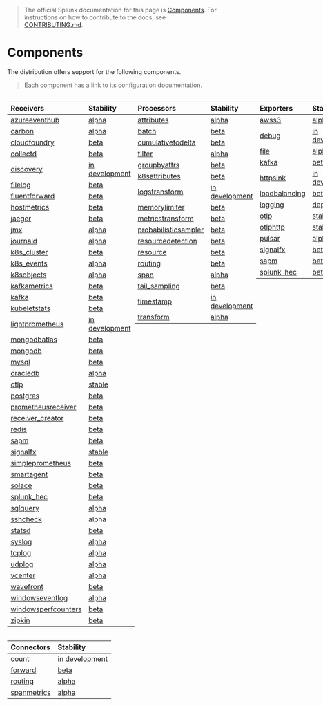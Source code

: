 > The official Splunk documentation for this page is [Components](https://docs.splunk.com/Observability/gdi/opentelemetry/components.html).
> For instructions on how to contribute to the docs, see [CONTRIBUTING.md](../CONTRIBUTING.md#documentation).

# Components

The distribution offers support for the following components.

> Each component has a link to its configuration documentation.

<div style="display: grid;grid-template-columns: auto auto auto auto;">

<div>

| Receivers                                                                                                                               | Stability        |
|:----------------------------------------------------------------------------------------------------------------------------------------|:-----------------|
| [azureeventhub](https://github.com/open-telemetry/opentelemetry-collector-contrib/tree/main/receiver/azureeventhubreceiver)             | [alpha]          |
| [carbon](https://github.com/open-telemetry/opentelemetry-collector-contrib/tree/main/receiver/carbonreceiver)                           | [alpha]          |
| [cloudfoundry](https://github.com/open-telemetry/opentelemetry-collector-contrib/tree/main/receiver/cloudfoundryreceiver)               | [beta]           |
| [collectd](https://github.com/open-telemetry/opentelemetry-collector-contrib/tree/main/receiver/collectdreceiver)                       | [beta]           |
| [discovery](../internal/receiver/discoveryreceiver)                                                                                     | [in development] |
| [filelog](https://github.com/open-telemetry/opentelemetry-collector-contrib/tree/main/receiver/filelogreceiver)                         | [beta]           |
| [fluentforward](https://github.com/open-telemetry/opentelemetry-collector-contrib/tree/main/receiver/fluentforwardreceiver)             | [beta]           |
| [hostmetrics](https://github.com/open-telemetry/opentelemetry-collector-contrib/tree/main/receiver/hostmetricsreceiver)                 | [beta]           |
| [jaeger](https://github.com/open-telemetry/opentelemetry-collector-contrib/tree/main/receiver/jaegerreceiver)                           | [beta]           |
| [jmx](https://github.com/open-telemetry/opentelemetry-collector-contrib/tree/main/receiver/jmxreceiver)                                 | [alpha]          |
| [journald](https://github.com/open-telemetry/opentelemetry-collector-contrib/tree/main/receiver/journaldreceiver)                       | [alpha]          |
| [k8s_cluster](https://github.com/open-telemetry/opentelemetry-collector-contrib/tree/main/receiver/k8sclusterreceiver)                  | [beta]           |
| [k8s_events](https://github.com/open-telemetry/opentelemetry-collector-contrib/tree/main/receiver/k8seventsreceiver)                    | [alpha]          |
| [k8sobjects](https://github.com/open-telemetry/opentelemetry-collector-contrib/tree/main/receiver/k8sobjectsreceiver)                   | [alpha]          |
| [kafkametrics](https://github.com/open-telemetry/opentelemetry-collector-contrib/tree/main/receiver/kafkametricsreceiver)               | [beta]           |
| [kafka](https://github.com/open-telemetry/opentelemetry-collector-contrib/tree/main/receiver/kafkareceiver)                             | [beta]           |
| [kubeletstats](https://github.com/open-telemetry/opentelemetry-collector-contrib/tree/main/receiver/kubeletstatsreceiver)               | [beta]           |
| [lightprometheus](../internal/receiver/lightprometheusreceiver)                                                                         | [in development] |
| [mongodbatlas](https://github.com/open-telemetry/opentelemetry-collector-contrib/tree/main/receiver/mongodbatlasreceiver)               | [beta]           |
| [mongodb](https://github.com/open-telemetry/opentelemetry-collector-contrib/tree/main/receiver/mongodbreceiver)                         | [beta]           |
| [mysql](https://github.com/open-telemetry/opentelemetry-collector-contrib/tree/main/receiver/mongodbreceiver)                           | [beta]           |
| [oracledb](https://github.com/open-telemetry/opentelemetry-collector-contrib/tree/main/receiver/oracledbreceiver)                       | [alpha]          |
| [otlp](https://github.com/open-telemetry/opentelemetry-collector/tree/main/receiver/otlpreceiver)                                       | [stable]         |
| [postgres](https://github.com/open-telemetry/opentelemetry-collector-contrib/tree/main/receiver/postgresqlreceiver)                     | [beta]           |
| [prometheusreceiver](https://github.com/open-telemetry/opentelemetry-collector-contrib/tree/main/receiver/prometheusreceiver)           | [beta]           |
| [receiver_creator](https://github.com/open-telemetry/opentelemetry-collector-contrib/tree/main/receiver/receivercreator)                | [beta]           |
| [redis](https://github.com/open-telemetry/opentelemetry-collector-contrib/tree/main/receiver/redisreceiver)                             | [beta]           |
| [sapm](https://github.com/open-telemetry/opentelemetry-collector-contrib/tree/main/receiver/sapmreceiver)                               | [beta]           |
| [signalfx](https://github.com/open-telemetry/opentelemetry-collector-contrib/tree/main/receiver/signalfxreceiver)                       | [stable]         |
| [simpleprometheus](https://github.com/open-telemetry/opentelemetry-collector-contrib/tree/main/receiver/simpleprometheusreceiver)       | [beta]           |
| [smartagent](../pkg/receiver/smartagentreceiver)                                                                                        | [beta]           |
| [solace](https://github.com/open-telemetry/opentelemetry-collector-contrib/tree/main/receiver/solacereceiver)                           | [beta]           |
| [splunk_hec](https://github.com/open-telemetry/opentelemetry-collector-contrib/tree/main/receiver/splunkhecreceiver)                    | [beta]           |
| [sqlquery](https://github.com/open-telemetry/opentelemetry-collector-contrib/tree/main/receiver/sqlqueryreceiver)                       | [alpha]          |
| [sshcheck](https://github.com/open-telemetry/opentelemetry-collector-contrib/tree/main/receiver/sshcheckreceiver)                       | alpha            |
| [statsd](https://github.com/open-telemetry/opentelemetry-collector-contrib/tree/main/receiver/statsdreceiver)                           | [beta]           |
| [syslog](https://github.com/open-telemetry/opentelemetry-collector-contrib/tree/main/receiver/syslogreceiver)                           | [alpha]          |
| [tcplog](https://github.com/open-telemetry/opentelemetry-collector-contrib/tree/main/receiver/tcplogreceiver)                           | [alpha]          |
| [udplog](https://github.com/open-telemetry/opentelemetry-collector-contrib/tree/main/receiver/udplogreceiver)                           | [alpha]          |
| [vcenter](https://github.com/open-telemetry/opentelemetry-collector-contrib/tree/main/receiver/vcenterreceiver)                         | [alpha]          |
| [wavefront](https://github.com/open-telemetry/opentelemetry-collector-contrib/tree/main/receiver/wavefrontreceiver)                     | [beta]           |
| [windowseventlog](https://github.com/open-telemetry/opentelemetry-collector-contrib/tree/main/receiver/windowseventlogreceiver)         | [alpha]          |
| [windowsperfcounters](https://github.com/open-telemetry/opentelemetry-collector-contrib/tree/main/receiver/windowsperfcountersreceiver) | [beta]           |
| [zipkin](https://github.com/open-telemetry/opentelemetry-collector-contrib/tree/main/receiver/zipkinreceiver)                           | [beta]           |

</div>

<div>

| Processors                                                                                                                                  | Stability                   |
|:--------------------------------------------------------------------------------------------------------------------------------------------|:----------------------------|
| [attributes](https://github.com/open-telemetry/opentelemetry-collector-contrib/tree/main/processor/attributesprocessor)                     | [alpha]                     |
| [batch](https://github.com/open-telemetry/opentelemetry-collector/tree/main/processor/batchprocessor)                                       | [beta]                      |
| [cumulativetodelta](https://github.com/open-telemetry/opentelemetry-collector-contrib/tree/main/processor/cumulativetodeltaprocessor)       | [beta]                      |
| [filter](https://github.com/open-telemetry/opentelemetry-collector-contrib/tree/main/processor/filterprocessor)                             | [alpha]                     |
| [groupbyattrs](https://github.com/open-telemetry/opentelemetry-collector-contrib/tree/main/processor/groupbyattrsprocessor)                 | [beta]                      |
| [k8sattributes](https://github.com/open-telemetry/opentelemetry-collector-contrib/tree/main/processor/k8sattributesprocessor)               | [beta]                      |
| [logstransform](https://github.com/open-telemetry/opentelemetry-collector-contrib/tree/main/processor/logstransformprocessor)               | [in development]            |
| [memorylimiter](https://github.com/open-telemetry/opentelemetry-collector/blob/main/processor/memorylimiterprocessor)                       | [beta]                      |
| [metricstransform](https://github.com/open-telemetry/opentelemetry-collector-contrib/tree/main/processor/metricstransformprocessor)         | [beta]                      |
| [probabilisticsampler](https://github.com/open-telemetry/opentelemetry-collector-contrib/tree/main/processor/probabilisticsamplerprocessor) | [beta] |
| [resourcedetection](https://github.com/open-telemetry/opentelemetry-collector-contrib/tree/main/processor/resourcedetectionprocessor)       | [beta]                      |
| [resource](https://github.com/open-telemetry/opentelemetry-collector-contrib/tree/main/processor/resourceprocessor)                         | [beta]                      |
| [routing](https://github.com/open-telemetry/opentelemetry-collector-contrib/tree/main/processor/routingprocessor)                           | [beta]                      |
| [span](https://github.com/open-telemetry/opentelemetry-collector-contrib/tree/main/processor/spanprocessor)                                 | [alpha]                     |
| [tail_sampling](https://github.com/open-telemetry/opentelemetry-collector-contrib/tree/main/processor/tailsamplingprocessor)                | [beta]                      |
| [timestamp](../pkg/processor/timestampprocessor)                                                                                                     | [in development]            |
| [transform](https://github.com/open-telemetry/opentelemetry-collector-contrib/tree/main/processor/transformprocessor)                       | [alpha]                     |

</div>

<div>

| Exporters                                                                                                                   | Stability        |
|:----------------------------------------------------------------------------------------------------------------------------|:-----------------|
| [awss3](https://github.com/open-telemetry/opentelemetry-collector-contrib/tree/main/exporter/awss3exporter)                 | [alpha]          |
| [debug](https://github.com/open-telemetry/opentelemetry-collector/tree/main/exporter/debugexporter)                         | [in development] |
| [file](https://github.com/open-telemetry/opentelemetry-collector-contrib/tree/main/exporter/fileexporter)                   | [alpha]          |
| [kafka](https://github.com/open-telemetry/opentelemetry-collector-contrib/tree/main/exporter/kafkaexporter)                 | [beta]           |
| [httpsink](../internal/exporter/httpsinkexporter)                                                                           | [in development] |
| [loadbalancing](https://github.com/open-telemetry/opentelemetry-collector-contrib/tree/main/exporter/loadbalancingexporter) | [beta]           |
| [logging](https://github.com/open-telemetry/opentelemetry-collector/tree/main/exporter/loggingexporter)                     | [deprecated]     |
| [otlp](https://github.com/open-telemetry/opentelemetry-collector/tree/main/exporter/otlpexporter)                           | [stable]         |
| [otlphttp](https://github.com/open-telemetry/opentelemetry-collector/tree/main/exporter/otlphttpexporter)                   | [stable]         |
| [pulsar](https://github.com/open-telemetry/opentelemetry-collector-contrib/tree/main/exporter/pulsarexporter)               | [alpha]          |
| [signalfx](https://github.com/open-telemetry/opentelemetry-collector-contrib/tree/main/exporter/signalfxexporter)           | [beta]           |
| [sapm](https://github.com/open-telemetry/opentelemetry-collector-contrib/tree/main/exporter/sapmexporter)                   | [beta]           |
| [splunk_hec](https://github.com/open-telemetry/opentelemetry-collector-contrib/tree/main/exporter/splunkhecexporter)        | [beta]           |

</div>

<div>

| Extensions                                                                                                                          | Stability  |
|:------------------------------------------------------------------------------------------------------------------------------------|:-----------|
| [basicauth](https://github.com/open-telemetry/opentelemetry-collector-contrib/tree/main/extension/basicauthextension)               | [beta]     |
| [docker_observer](https://github.com/open-telemetry/opentelemetry-collector-contrib/tree/main/extension/observer/dockerobserver)    | [beta]     |
| [ecs_observer](https://github.com/open-telemetry/opentelemetry-collector-contrib/tree/main/extension/observer/ecsobserver)          | [beta]     |
| [ecs_task_observer](https://github.com/open-telemetry/opentelemetry-collector-contrib/tree/main/extension/observer/ecstaskobserver) | [beta]     |
| [healthcheck](https://github.com/open-telemetry/opentelemetry-collector-contrib/tree/main/extension/healthcheckextension)           | [beta]     |
| [httpforwarder](https://github.com/open-telemetry/opentelemetry-collector-contrib/tree/main/extension/httpforwarder)                | [beta]     |
| [host_observer](https://github.com/open-telemetry/opentelemetry-collector-contrib/tree/main/extension/observer/hostobserver)        | [beta]     |
| [k8s_observer](https://github.com/open-telemetry/opentelemetry-collector-contrib/tree/main/extension/observer/k8sobserver)          | [beta]     |
| [pprof](https://github.com/open-telemetry/opentelemetry-collector-contrib/tree/main/extension/pprofextension)                       | [beta]     |
| [smartagent](../pkg/extension/smartagentextension)                                                                                  | [beta]     |
| [zpages](https://github.com/open-telemetry/opentelemetry-collector/tree/main/extension/zpagesextension)                             | [beta]     |
| [file_storage](https://github.com/open-telemetry/opentelemetry-collector-contrib/tree/main/extension/storage/filestorage)           | [beta]     |
| [ballast](https://github.com/open-telemetry/opentelemetry-collector/tree/main/extension/ballastextension)                           | [beta]     |

</div>

<div>

| Connectors                                                                                                                | Stability        |
|:--------------------------------------------------------------------------------------------------------------------------|:-----------------|
| [count](https://github.com/open-telemetry/opentelemetry-collector-contrib/tree/main/connector/countconnector)             | [in development] |
| [forward](https://github.com/open-telemetry/opentelemetry-collector/tree/main/connector/forwardconnector)                 | [beta]           |
| [routing](https://github.com/open-telemetry/opentelemetry-collector-contrib/tree/main/connector/routingconnector)         | [alpha]          |
| [spanmetrics](https://github.com/open-telemetry/opentelemetry-collector-contrib/tree/main/connector/spanmetricsconnector) | [alpha]          |

</div>
</div>

[stable]: https://github.com/open-telemetry/opentelemetry-collector#stable
[beta]: https://github.com/open-telemetry/opentelemetry-collector#beta
[alpha]: https://github.com/open-telemetry/opentelemetry-collector#alpha
[in development]: https://github.com/open-telemetry/opentelemetry-collector#development
[deprecated]: https://github.com/open-telemetry/opentelemetry-collector#deprecated

